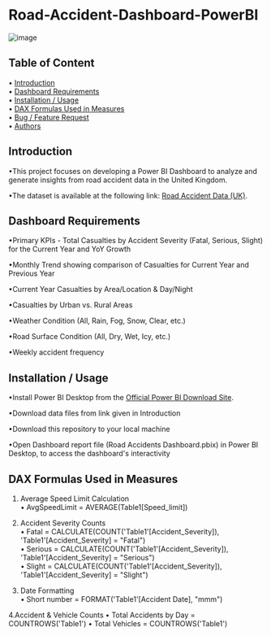 # Road-Accident-Dashboard-PowerBI
![image](https://github.com/user-attachments/assets/cc3a1329-40ea-4789-b612-939cd3fccadb)
## Table of Content
• [Introduction](#introduction)  
• [Dashboard Requirements](#dashboard-requirements)  
• [Installation / Usage](#installation--usage)  
• [DAX Formulas Used in Measures](#dax-formulas-used-in-measures)  
• [Bug / Feature Request](#bug--feature-request)  
• [Authors](#authors)  

## Introduction
•This project focuses on developing a Power BI Dashboard to analyze and generate insights from road accident data in the United Kingdom. 

•The dataset is available at the following link: [Road Accident Data (UK)](https://docs.google.com/spreadsheets/d/18gHMTeKObXTYW9-dTpC3Ix8cUassEVnv/edit?usp=sharing&ouid=112300673406057049645&rtpof=true&sd=true).

## Dashboard Requirements
•Primary KPIs - Total Casualties by Accident Severity (Fatal, Serious, Slight) for the Current Year and YoY Growth

•Monthly Trend showing comparison of Casualties for Current Year and Previous Year

•Current Year Casualties by Area/Location & Day/Night

•Casualties by Urban vs. Rural Areas 

•Weather Condition (All, Rain, Fog, Snow, Clear, etc.)

•Road Surface Condition (All, Dry, Wet, Icy, etc.)

•Weekly accident frequency
## Installation / Usage
•Install Power BI Desktop from the [Official Power BI Download Site](https://www.microsoft.com/en-us/download/details.aspx?id=58494).

•Download data files from link given in Introduction

•Download this repository to your local machine

•Open Dashboard report file (Road Accidents Dashboard.pbix) in Power BI Desktop, to access the dashboard's interactivity
## DAX Formulas Used in Measures
1. Average Speed Limit Calculation  
   • AvgSpeedLimit = AVERAGE(Table1[Speed_limit])  

2. Accident Severity Counts  
   • Fatal = CALCULATE(COUNT('Table1'[Accident_Severity]), 'Table1'[Accident_Severity] = "Fatal")  
   • Serious = CALCULATE(COUNT('Table1'[Accident_Severity]), 'Table1'[Accident_Severity] = "Serious")  
   • Slight = CALCULATE(COUNT('Table1'[Accident_Severity]), 'Table1'[Accident_Severity] = "Slight")  

3. Date Formatting  
   • Short number = FORMAT('Table1'[Accident Date], "mmm")  

4.Accident & Vehicle Counts
   • Total Accidents by Day = COUNTROWS('Table1')
   • Total Vehicles = COUNTROWS('Table1')

